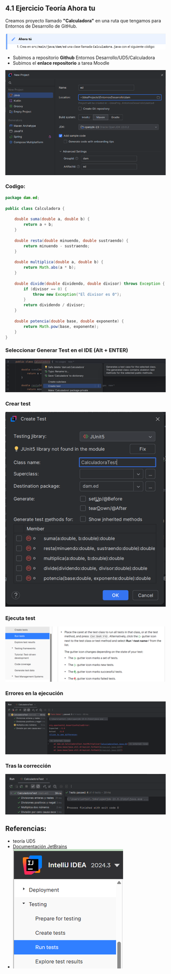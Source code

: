 ## 4.1 Ejercicio Teoría Ahora tu

Creamos proyecto llamado **"Calculadora"** en una ruta que tengamos para Entornos de Desarrollo de GitHub.

![1743262210195](image/EjercicioAhoratu/1743262210195.png)

- Subimos a repositorio **Github** Entornos Desarrollo/UD5/Calculadora
- Subimos el **enlace repositorio** a tarea Moodle

![1743262076644](image/EjercicioAhoratu/1743262076644.png)

### Codigo:

```java
package dam.ed;

public class Calculadora {

    double suma(double a, double b) {
        return a + b;
    }

    double resta(double minuendo, double sustraendo) {
        return minuendo - sustraendo;
    }

    double multiplica(double a, double b) {
        return Math.abs(a * b);
    }

    double divide(double dividendo, double divisor) throws Exception {
        if (divisor == 0) {
            throw new Exception("El divisor es 0");
        }
        return dividendo / divisor;
    }

    double potencia(double base, double exponente) {
        return Math.pow(base, exponente);
    }
}
```

### Seleccionar Generar Test en el IDE (Alt + ENTER)

![1743262745421](image/EjercicioAhoratu/1743262745421.png)

### Crear test

![1743262802686](image/EjercicioAhoratu/1743262802686.png)

### Ejecuta test

![1743263248298](image/EjercicioAhoratu/1743263248298.png)

### Errores en la ejecución

![1743264231678](image/EjercicioAhoratu/1743264231678.png)

### Tras la corrección

![1743264557307](image/EjercicioAhoratu/1743264557307.png)

## Referencias:

- teoría UD5
- [Documentación JetBrains](https://www.jetbrains.com/help/idea/performing-tests.html#run-tests)
- ![1743263158066](image/EjercicioAhoratu/1743263158066.png)
